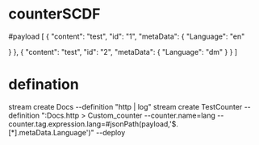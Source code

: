 # counterSCDF

#payload
[
 {
  "content": "test",
  "id": "1",
  "metaData": {
    "Language": "en"
    
  }
},
 {
  "content": "test",
  "id": "2",
  "metaData": {
    "Language": "dm"
  }
}
]

# defination
stream create Docs --definition "http | log"
stream create TestCounter  --definition ":Docs.http > Custom_counter --counter.name=lang --counter.tag.expression.lang=#jsonPath(payload,'$.[*].metaData.Language')" --deploy



